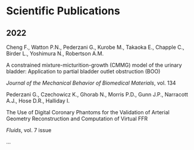 # Scientific Publications


## 2022

Cheng F., Watton P.N., Pederzani G., Kurobe M., Takaoka E., Chapple C., Birder L., Yoshimura N., Robertson A.M.

A constrained mixture-micturition-growth (CMMG) model of the urinary bladder: Application to partial bladder outlet obstruction (BOO)

_Journal of the Mechanical Behavior of Biomedical Materials_, vol. 134



Pederzani G., Czechowicz K., Ghorab N., Morris P.D., Gunn J.P., Narracott A.J., Hose D.R., Halliday I.

The Use of Digital Coronary Phantoms for the Validation of Arterial Geometry Reconstruction and Computation of Virtual FFR

_Fluids_, vol. 7 issue 


...
